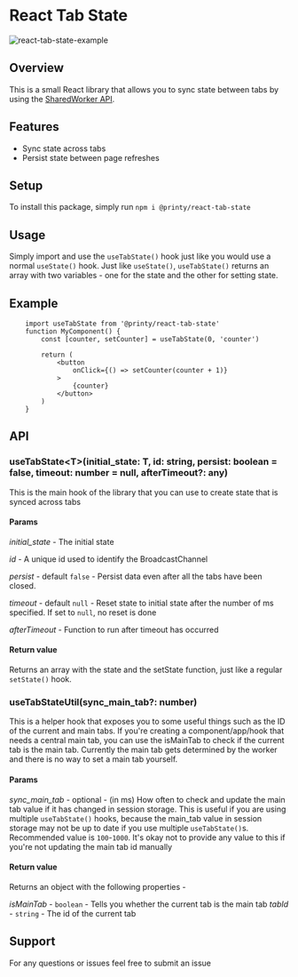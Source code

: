 # React Tab State

![react-tab-state-example](https://github.com/Printy-Studios/react-tab-state/assets/17122123/104600af-6098-4019-98ed-9ec0cdfccd77)

## Overview

This is a small React library that allows you to sync state between tabs by 
using the 
[SharedWorker API](https://developer.mozilla.org/en-US/docs/Web/API/SharedWorker).

## Features
* Sync state across tabs
* Persist state between page refreshes

## Setup
To install this package, simply run `npm i @printy/react-tab-state`

## Usage

Simply import and use the `useTabState()` hook just like you would use a normal 
`useState()` hook. Just like `useState()`, `useTabState()` returns an array with
 two variables - one for the state and the other for setting state.

## Example

```
    import useTabState from '@printy/react-tab-state'
    function MyComponent() {
        const [counter, setCounter] = useTabState(0, 'counter')

        return (
            <button
                onClick={() => setCounter(counter + 1)}
            >
                {counter}
            </button>
        )
    }
```

## API

### **useTabState\<T\>(initial_state: T, id: string, persist: boolean = false, timeout: number = null, afterTimeout?: any)**

This is the main hook of the library that you can use to create state that is
synced across tabs

#### Params

*initial_state* - The initial state

*id* - A unique id used to identify the BroadcastChannel

*persist* - default `false` - Persist data even after all the tabs have been closed.

*timeout* - default `null` - Reset state to initial state after the number of ms
specified. If set to `null`, no reset is done

*afterTimeout* - Function to run after timeout has occurred

#### Return value

Returns an array with the state and the setState function, just like a regular
`setState()` hook.


### **useTabStateUtil(sync_main_tab?: number)**

This is a helper hook that exposes you to some useful things such as the ID of
the current and main tabs. If you're creating a component/app/hook that needs
a central main tab, you can use the isMainTab to check if the current tab is the
main tab. Currently the main tab gets determined by the worker and there is no 
way to set a main tab yourself.

#### Params

*sync_main_tab* - optional - (in ms) How often to check and update the main tab value if it 
has changed in session storage. This is useful if you are using multiple 
`useTabState()` hooks, because the main_tab value in session storage may not be
up to date if you use multiple `useTabState()`s. Recommended value is `100`-`1000`.
It's okay not to provide any value to this if you're not updating the main tab id
manually

#### Return value

Returns an object with the following properties - 

*isMainTab* - `boolean` - Tells you whether the current tab is the main tab
*tabId* - `string` - The id of the current tab

## Support

For any questions or issues feel free to submit an issue

